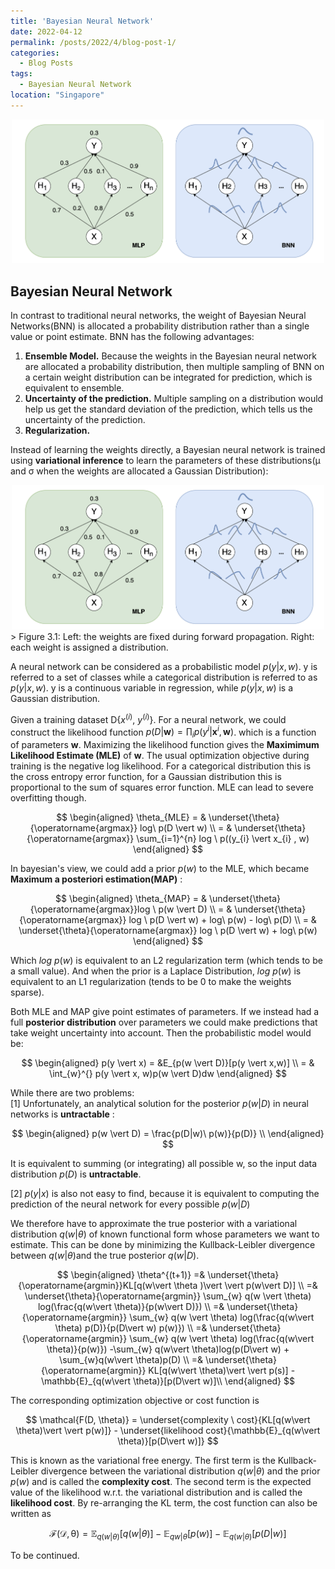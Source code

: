 ```yaml
---
title: 'Bayesian Neural Network'
date: 2022-04-12
permalink: /posts/2022/4/blog-post-1/
categories:
  - Blog Posts
tags:
  - Bayesian Neural Network
location: "Singapore"
---
```

<div align = 'center'>
<img src='/images/bayes_mlp.png' width = "500" >
</div>

## Bayesian Neural Network

In contrast to traditional neural networks, the weight of Bayesian Neural Networks(BNN) is allocated a probability distribution rather than a single value or point estimate. BNN has the following advantages:

1. **Ensemble Model.** Because the weights in the Bayesian neural network are allocated a probability distribution, then multiple sampling of BNN on a certain weight distribution can be integrated for prediction, which is equivalent to ensemble.  
2. **Uncertainty of the prediction.** Multiple sampling on a distribution would help us get the standard deviation of the prediction, which tells us the uncertainty of the prediction.
3. **Regularization.**

Instead of learning the weights directly, a Bayesian neural network is trained using **variational inference** to learn the parameters of these distributions(μ and σ when the weights are allocated a Gaussian Distribution):  

<div align = 'center'>
<img src='/images/bayes_mlp.png' width = "500" >
</div>
> Figure 3.1: Left: the weights are fixed during forward propagation. Right: each weight is assigned a distribution.    

A neural network can be considered as a probabilistic model $p(y \vert x,w)$. y is referred to a set of classes while a categorical distribution is referred to as $p(y \vert x,w)$. y is a continuous variable in regression, while $p(y \vert x,w)$ is a Gaussian distribution.

Given a training dataset D{$x^{(i)}$, $y^{(i)}$}. For a neural network, we could construct the likelihood function $p(D \vert \textbf{w}) = \prod_{i} p(y^{i}  \vert \textbf{x}^{i}, \textbf{w})$. which is a function of parameters $\textbf{w}$. Maximizing the likelihood function gives the **Maximimum Likelihood Estimate (MLE)** of $\textbf{w}$. The usual optimization objective during training is the negative log likelihood. For a categorical distribution this is the cross entropy error function, for a Gaussian distribution this is proportional to the sum of squares error function. MLE can lead to severe overfitting though.  

$$
\begin{aligned}
    \theta_{MLE}  = & \underset{\theta}{\operatorname{argmax}} log\  p(D \vert w) \\
    = & \underset{\theta}{\operatorname{argmax}} \sum_{i=1}^{n} log \ p((y_{i}  \vert x_{i} , w)
\end{aligned}
$$

In bayesian's view, we could add a prior $p(w)$ to the MLE, which became **Maximum a posteriori estimation(MAP)** :  

$$
\begin{aligned}
    \theta_{MAP} = & \underset{\theta}{\operatorname{argmax}}log \ p(w \vert D) \\ 
    = & \underset{\theta}{\operatorname{argmax}} log \ p(D  \vert w) + log\ p(w) - log\ p(D) \\ 
    = & \underset{\theta}{\operatorname{argmax}} log \ p(D  \vert w) + log\ p(w)  
\end{aligned}
$$

    
Which $log\ p(w)$ is equivalent to an L2 regularization term (which tends to be a small value).
And when the prior is a Laplace Distribution, $log\ p(w)$ is equivalent to an L1 regularization (tends to be 0 to make the weights sparse).

Both MLE and MAP give point estimates of parameters. If we instead had a full **posterior distribution** over parameters we could make predictions that take weight uncertainty into account. Then the probabilistic model would be:   

$$
\begin{aligned}
    p(y  \vert x) = &E_{p(w \vert D)}[p(y \vert x,w)] \\ 
    = & \int_{w}^{} p(y \vert x, w)p(w \vert D)dw
\end{aligned}
$$  

While there are two problems:  
[1] Unfortunately, an analytical solution for the posterior $p(w \vert D)$
 in neural networks is **untractable** :
 
 $$
 \begin{aligned}
    p(w \vert D) = \frac{p(D|w)\  p(w)}{p(D)} \\
 \end{aligned}
 $$
 
It is equivalent to summing (or integrating) all possible w, so the input data distribution $p(D)$ is **untractable**.  

[2] $p(y\vert x)$ is also not easy to find, because it is equivalent to computing the prediction of the neural network for every possible $p(w\vert D)$
 
 We therefore have to approximate the true posterior with a variational distribution $q(w\vert \theta )$ of known functional form whose parameters we want to estimate. This can be done by minimizing the Kullback-Leibler divergence between $q(w\vert \theta )$and the true posterior $q(w\vert D )$. 
 
  $$
 \begin{aligned}
    \theta^{(t+1)} =& \underset{\theta}{\operatorname{argmin}}KL[q(w\vert \theta )\vert \vert p(w\vert D)] \\
    =& \underset{\theta}{\operatorname{argmin}} \sum_{w} q(w \vert \theta) log(\frac{q(w\vert \theta)}{p(w\vert D)}) \\
    =& \underset{\theta}{\operatorname{argmin}} \sum_{w} q(w \vert \theta)  log(\frac{q(w\vert \theta) p(D)}{p(D\vert w) p(w)}) \\
    =& \underset{\theta}{\operatorname{argmin}} \sum_{w} q(w \vert \theta)  log(\frac{q(w\vert \theta)}{p(w)}) -\sum_{w} q(w\vert \theta)log(p(D\vert w) + \sum_{w}q(w\vert \theta)p(D) \\
    =& \underset{\theta}{\operatorname{argmin}} KL[q(w\vert \theta)\vert \vert p(s)] - \mathbb{E}_{q(w\vert \theta)}[p(D\vert w)]\\
 \end{aligned}
 $$
 
 The corresponding optimization objective or cost function is
 
$$
\mathcal{F(D, \theta)} = \underset{complexity \ cost}{KL[q(w\vert \theta)\vert \vert p(w)]} - \underset{likelihood cost}{\mathbb{E}_{q(w\vert \theta)}[p(D\vert w)]}
$$

This is known as the variational free energy. The first term is the Kullback-Leibler divergence between the variational distribution $q(w\vert θ)$ and the prior $p(w)$ and is called the **complexity cost**. The second term is the expected value of the likelihood w.r.t. the variational distribution and is called the **likelihood cost**. By re-arranging the KL term, the cost function can also be written as

$$
 \mathcal{F(D, \theta)} = \mathbb{E}_{q(w\vert \theta)}[q(w\vert \theta)] - \mathbb{E}_{q{w\vert \theta}}[p(w)] - \mathbb{E}_{q(w\vert \theta)}[p(D\vert w)] 
$$

To be continued. 
